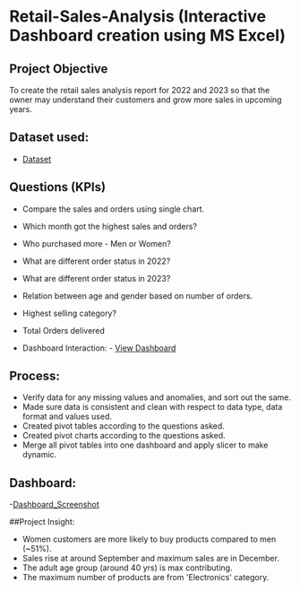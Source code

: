 # Retail-Sales-Analysis (Interactive Dashboard creation using MS Excel)
## Project Objective
To create the retail sales analysis report for 2022 and 2023 so that the owner may understand their customers and grow more sales in upcoming years.


## Dataset used:
- <a href="https://github.com/Nisha-ee/Data-Analysis-Dashboard/blob/main/Retail%20Sales%20Analysis%20Dashboard.xlsx">Dataset</a>


## Questions (KPIs)
- Compare the sales and orders using single chart.

- Which month got the highest sales and orders?

- Who purchased more - Men or Women?

- What are different order status in 2022?

- What are different order status in 2023?

- Relation between age and gender based on number of orders.

- Highest selling category?

- Total Orders delivered

- Dashboard Interaction: - <a href="https://github.com/Nisha-ee/Data-Analysis-Dashboard/blob/main/Retail%20Sales%20Analysis%20Dashboard.xlsx">View Dashboard</a>



## Process:
- Verify data for any missing values and anomalies, and sort out the same.
- Made sure data is consistent and clean with respect to data type, data format and values used.
- Created pivot tables according to the questions asked.
- Created pivot charts according to the questions asked.
- Merge all pivot tables into one dashboard and apply slicer to make dynamic.


## Dashboard:
-<a href="https://github.com/Nisha-ee/Data-Analysis-Dashboard/blob/main/Dashboard_Screenshot.png">Dashboard_Screenshot</a>


##Project Insight:
- Women customers are more likely to buy products compared to men (~51%).
- Sales rise at around September and maximum sales are in December.
- The adult age group (around 40 yrs) is max contributing.
- The maximum number of products are from 'Electronics' category.



